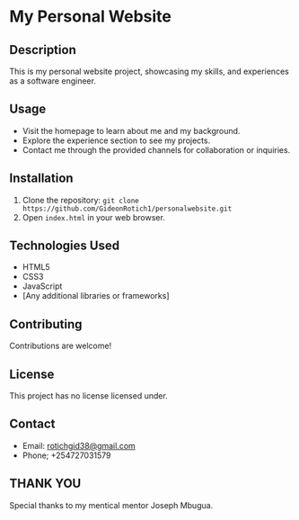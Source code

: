 # My Personal Website
## Description
This is my personal website project, showcasing my skills, and experiences as a software engineer.

## Usage
- Visit the homepage to learn about me and my background.
- Explore the experience section to see my projects.
- Contact me through the provided channels for collaboration or inquiries.

## Installation
1. Clone the repository: `git clone https://github.com/GideonRotich1/personalwebsite.git`
2. Open `index.html` in your web browser.

## Technologies Used
- HTML5
- CSS3
- JavaScript
- [Any additional libraries or frameworks]

## Contributing
Contributions are welcome! 

## License
This project has no license licensed under.

## Contact
- Email: rotichgid38@gmail.com
- Phone; +254727031579

## THANK YOU
Special thanks to my mentical mentor Joseph Mbugua.



